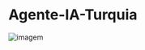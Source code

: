 # Agente-IA-Turquia
![imagem](https://github.com/user-attachments/assets/f1c7ad89-db6b-4973-b430-ce998fa11795)
